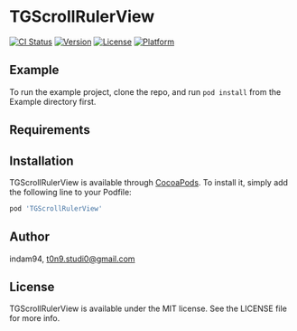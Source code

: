 # TGScrollRulerView

[![CI Status](https://img.shields.io/travis/indam94/TGScrollRulerView.svg?style=flat)](https://travis-ci.org/indam94/TGScrollRulerView)
[![Version](https://img.shields.io/cocoapods/v/TGScrollRulerView.svg?style=flat)](https://cocoapods.org/pods/TGScrollRulerView)
[![License](https://img.shields.io/cocoapods/l/TGScrollRulerView.svg?style=flat)](https://cocoapods.org/pods/TGScrollRulerView)
[![Platform](https://img.shields.io/cocoapods/p/TGScrollRulerView.svg?style=flat)](https://cocoapods.org/pods/TGScrollRulerView)

## Example

To run the example project, clone the repo, and run `pod install` from the Example directory first.

## Requirements

## Installation

TGScrollRulerView is available through [CocoaPods](https://cocoapods.org). To install
it, simply add the following line to your Podfile:

```ruby
pod 'TGScrollRulerView'
```

## Author

indam94, t0n9.studi0@gmail.com

## License

TGScrollRulerView is available under the MIT license. See the LICENSE file for more info.
